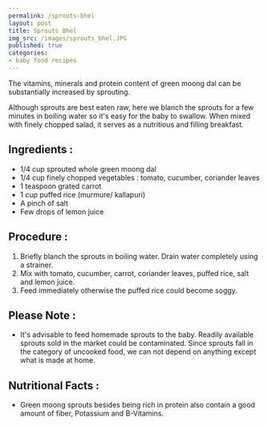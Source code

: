 ```yaml
---
permalink: /sprouts-bhel
layout: post
title: Sprouts Bhel
img_src: /images/sprouts_bhel.JPG
published: true
categories:
- baby food recipes
---
```

<div class="blog-content">

<p>The vitamins, minerals and protein content of green moong dal can be substantially increased by sprouting.

Although sprouts are best eaten raw, here we blanch the sprouts for a few minutes in boiling water so it's easy for the baby to swallow. When mixed with finely chopped salad, it serves as a nutritious and filling breakfast.</p>

<h2>Ingredients :</h2>
<ul>

<li>1/4 cup sprouted whole green moong dal</li>

<li>1/4 cup finely chopped vegetables : tomato, cucumber, coriander leaves</li>

<li>1 teaspoon grated carrot</li>

<li>1 cup puffed rice (murmure/ kallapuri)</li>

<li>A pinch of salt</li>

<li>Few drops of lemon juice</li>

</ul>

<h2>Procedure :</h2>

<ol>

<li>Briefly blanch the sprouts in boiling water. Drain water completely using a strainer.</li>

<li>Mix with tomato, cucumber, carrot, coriander leaves, puffed rice, salt and lemon juice.</li>

<li>Feed immediately otherwise the puffed rice could become soggy.</li>

</ol>

<h2>Please Note :</h2>
<div><ul>
<li>It's advisable to feed homemade sprouts to the baby. Readily available sprouts sold in the market could be contaminated. Since sprouts fall in the category of uncooked food, we can not depend on anything except what is made at home.</li>

</ul>

</div>
<h2>Nutritional Facts :</h2>

<div class="nutrition">

<ul>
<li>Green moong sprouts besides being rich in protein also contain a good amount of fiber, Potassium and B-Vitamins.

</li>
</ul>
</div>

</div>

